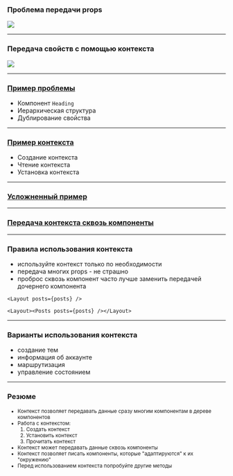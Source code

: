 ### Проблема передачи props

![](passing_data_prop_drilling.webp)

---

### Передача свойств с помощью контекста

![](passing_data_context_far.webp)

---

### [Пример проблемы](ex1)

- Компонент ```Heading```
- Иерархическая структура
- Дублирование свойства

---

### [Пример контекста](ex2)

- Создание контекста
- Чтение контекста
- Установка контекста

---

### [Усложненный пример](ex3)

---

### [Передача контекста сквозь компоненты](ex4)

---

### Правила использования контекста

- используйте контекст только по необходимости
- передача многих props - не страшно
- проброс сквозь компонент часто лучше заменить передачей дочернего компонента

```<Layout posts={posts} />```

```<Layout><Posts posts={posts} /></Layout>```

---

### Варианты использования контекста

- создание тем
- информация об аккаунте
- маршрутизация
- управление состоянием

---

### Резюме

<small><ul>
    <li>Контекст позволяет передавать данные сразу многим компонентам в дереве компонентов</li>
    <li>Работа с контекстом:<ol>
        <li>Создать контекст</li>
        <li>Установить контекст</li>
        <li>Прочитать контекст</li>
    </ol></li>
    <li>Контекст может передавать данные сквозь компоненты</li>
    <li>Контекст позволяет писать компоненты, которые "адаптируются" к их "окружению"</li>
    <li>Перед использованием контекста попробуйте другие методы</li>
</ul></small>

